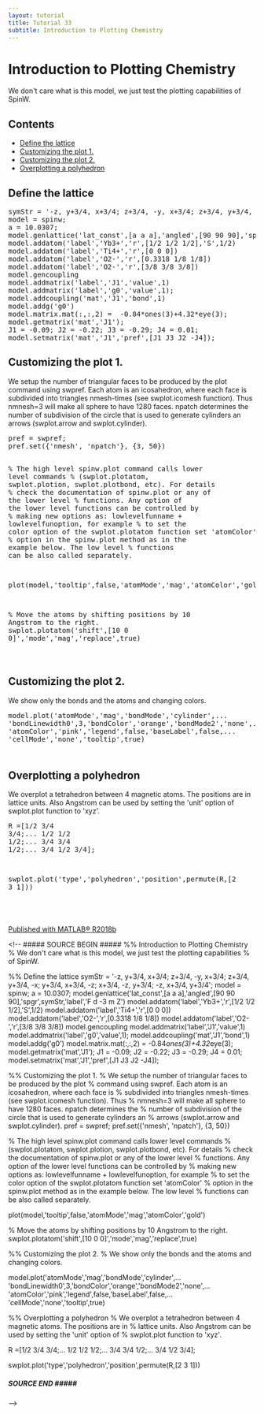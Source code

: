 ```yaml
---
layout: tutorial
title: Tutorial 33
subtitle: Introduction to Plotting Chemistry
---
```


<div class="content"><h1>Introduction to Plotting Chemistry</h1><!--introduction--><p>We don't care what is this model, we just test the plotting capabilities of SpinW.</p><!--/introduction--><h2>Contents</h2><div><ul><li><a href="#1">Define the lattice</a></li><li><a href="#2">Customizing the plot 1.</a></li><li><a href="#3">Customizing the plot 2.</a></li><li><a href="#4">Overplotting a polyhedron</a></li></ul></div><h2 id="1">Define the lattice</h2><pre class="codeinput">symStr = <span class="string">'-z, y+3/4, x+3/4; z+3/4, -y, x+3/4; z+3/4, y+3/4, -x; y+3/4, x+3/4, -z; x+3/4, -z, y+3/4; -z, x+3/4, y+3/4'</span>;
model = spinw;
a = 10.0307;
model.genlattice(<span class="string">'lat_const'</span>,[a a a],<span class="string">'angled'</span>,[90 90 90],<span class="string">'spgr'</span>,symStr,<span class="string">'label'</span>,<span class="string">'F d -3 m Z'</span>)
model.addatom(<span class="string">'label'</span>,<span class="string">'Yb3+'</span>,<span class="string">'r'</span>,[1/2 1/2 1/2],<span class="string">'S'</span>,1/2)
model.addatom(<span class="string">'label'</span>,<span class="string">'Ti4+'</span>,<span class="string">'r'</span>,[0 0 0])
model.addatom(<span class="string">'label'</span>,<span class="string">'O2-'</span>,<span class="string">'r'</span>,[0.3318 1/8 1/8])
model.addatom(<span class="string">'label'</span>,<span class="string">'O2-'</span>,<span class="string">'r'</span>,[3/8 3/8 3/8])
model.gencoupling
model.addmatrix(<span class="string">'label'</span>,<span class="string">'J1'</span>,<span class="string">'value'</span>,1)
model.addmatrix(<span class="string">'label'</span>,<span class="string">'g0'</span>,<span class="string">'value'</span>,1);
model.addcoupling(<span class="string">'mat'</span>,<span class="string">'J1'</span>,<span class="string">'bond'</span>,1)
model.addg(<span class="string">'g0'</span>)
model.matrix.mat(:,:,2) =  -0.84*ones(3)+4.32*eye(3);
model.getmatrix(<span class="string">'mat'</span>,<span class="string">'J1'</span>);
J1 = -0.09; J2 = -0.22; J3 = -0.29; J4 = 0.01;
model.setmatrix(<span class="string">'mat'</span>,<span class="string">'J1'</span>,<span class="string">'pref'</span>,[J1 J3 J2 -J4]);
</pre><h2 id="2">Customizing the plot 1.</h2><p>We setup the number of triangular faces to be produced by the plot command using swpref. Each atom is an icosahedron, where each face is subdivided into triangles nmesh-times (see swplot.icomesh function). Thus nmnesh=3 will make all sphere to have 1280 faces. npatch determines the number of subdivision of the circle that is used to generate cylinders an arrows (swplot.arrow and swplot.cylinder).</p><pre class="codeinput">pref = swpref;
pref.set({<span class="string">'nmesh'</span>, <span class="string">'npatch'</span>}, {3, 50})

<span class="comment">% The high level spinw.plot command calls lower level commands</span>
<span class="comment">% (swplot.plotatom, swplot.plotion, swplot.plotbond, etc). For details</span>
<span class="comment">% check the documentation of spinw.plot or any of the lower level</span>
<span class="comment">% functions. Any option of the lower level functions can be controlled by</span>
<span class="comment">% making new options as: lowlevelfunname + lowlevelfunoption, for example</span>
<span class="comment">% to set the color option of the swplot.plotatom function set 'atomColor'</span>
<span class="comment">% option in the spinw.plot method as in the example below. The low level</span>
<span class="comment">% functions can be also called separately.</span>

plot(model,<span class="string">'tooltip'</span>,false,<span class="string">'atomMode'</span>,<span class="string">'mag'</span>,<span class="string">'atomColor'</span>,<span class="string">'gold'</span>)

<span class="comment">% Move the atoms by shifting positions by 10 Angstrom to the right.</span>
swplot.plotatom(<span class="string">'shift'</span>,[10 0 0]',<span class="string">'mode'</span>,<span class="string">'mag'</span>,<span class="string">'replace'</span>,true)
</pre><img vspace="5" hspace="5" src="/tutorial33_01.png" alt=""> <h2 id="3">Customizing the plot 2.</h2><p>We show only the bonds and the atoms and changing colors.</p><pre class="codeinput">model.plot(<span class="string">'atomMode'</span>,<span class="string">'mag'</span>,<span class="string">'bondMode'</span>,<span class="string">'cylinder'</span>,<span class="keyword">...</span>
    <span class="string">'bondLinewidth0'</span>,3,<span class="string">'bondColor'</span>,<span class="string">'orange'</span>,<span class="string">'bondMode2'</span>,<span class="string">'none'</span>,<span class="keyword">...</span>
    <span class="string">'atomColor'</span>,<span class="string">'pink'</span>,<span class="string">'legend'</span>,false,<span class="string">'baseLabel'</span>,false,<span class="keyword">...</span>
    <span class="string">'cellMode'</span>,<span class="string">'none'</span>,<span class="string">'tooltip'</span>,true)
</pre><img vspace="5" hspace="5" src="/tutorial33_02.png" alt=""> <h2 id="4">Overplotting a polyhedron</h2><p>We overplot a tetrahedron between 4 magnetic atoms. The positions are in lattice units. Also Angstrom can be used by setting the 'unit' option of swplot.plot function to 'xyz'.</p><pre class="codeinput">R =[1/2 3/4 3/4;<span class="keyword">...</span>
    1/2 1/2 1/2;<span class="keyword">...</span>
    3/4 3/4 1/2;<span class="keyword">...</span>
    3/4 1/2 3/4];

swplot.plot(<span class="string">'type'</span>,<span class="string">'polyhedron'</span>,<span class="string">'position'</span>,permute(R,[2 3 1]))
</pre><img vspace="5" hspace="5" src="/tutorial33_03.png" alt=""> <p class="footer"><br><a href="https://www.mathworks.com/products/matlab/">Published with MATLAB&reg; R2018b</a><br></p></div><!--
<literal>##### SOURCE BEGIN #####
%% Introduction to Plotting Chemistry
% We don't care what is this model, we just test the plotting capabilities
% of SpinW.

%% Define the lattice
symStr = '-z, y+3/4, x+3/4; z+3/4, -y, x+3/4; z+3/4, y+3/4, -x; y+3/4, x+3/4, -z; x+3/4, -z, y+3/4; -z, x+3/4, y+3/4';
model = spinw;
a = 10.0307;
model.genlattice('lat_const',[a a a],'angled',[90 90 90],'spgr',symStr,'label','F d -3 m Z')
model.addatom('label','Yb3+','r',[1/2 1/2 1/2],'S',1/2)
model.addatom('label','Ti4+','r',[0 0 0])
model.addatom('label','O2-','r',[0.3318 1/8 1/8])
model.addatom('label','O2-','r',[3/8 3/8 3/8])
model.gencoupling
model.addmatrix('label','J1','value',1)
model.addmatrix('label','g0','value',1);
model.addcoupling('mat','J1','bond',1)
model.addg('g0')
model.matrix.mat(:,:,2) =  -0.84*ones(3)+4.32*eye(3);
model.getmatrix('mat','J1');
J1 = -0.09; J2 = -0.22; J3 = -0.29; J4 = 0.01;
model.setmatrix('mat','J1','pref',[J1 J3 J2 -J4]);

%% Customizing the plot 1.
% We setup the number of triangular faces to be produced by the plot
% command using swpref. Each atom is an icosahedron, where each face is
% subdivided into triangles nmesh-times (see swplot.icomesh function). Thus
% nmnesh=3 will make all sphere to have 1280 faces. npatch determines the
% number of subdivision of the circle that is used to generate cylinders an
% arrows (swplot.arrow and swplot.cylinder).
pref = swpref;
pref.set({'nmesh', 'npatch'}, {3, 50})

% The high level spinw.plot command calls lower level commands
% (swplot.plotatom, swplot.plotion, swplot.plotbond, etc). For details
% check the documentation of spinw.plot or any of the lower level
% functions. Any option of the lower level functions can be controlled by
% making new options as: lowlevelfunname + lowlevelfunoption, for example
% to set the color option of the swplot.plotatom function set 'atomColor'
% option in the spinw.plot method as in the example below. The low level
% functions can be also called separately.

plot(model,'tooltip',false,'atomMode','mag','atomColor','gold')

% Move the atoms by shifting positions by 10 Angstrom to the right.
swplot.plotatom('shift',[10 0 0]','mode','mag','replace',true)

%% Customizing the plot 2.
% We show only the bonds and the atoms and changing colors.

model.plot('atomMode','mag','bondMode','cylinder',...
    'bondLinewidth0',3,'bondColor','orange','bondMode2','none',...
    'atomColor','pink','legend',false,'baseLabel',false,...
    'cellMode','none','tooltip',true)

%% Overplotting a polyhedron
% We overplot a tetrahedron between 4 magnetic atoms. The positions are in
% lattice units. Also Angstrom can be used by setting the 'unit' option of
% swplot.plot function to 'xyz'.

R =[1/2 3/4 3/4;...
    1/2 1/2 1/2;...
    3/4 3/4 1/2;...
    3/4 1/2 3/4];

swplot.plot('type','polyhedron','position',permute(R,[2 3 1]))


##### SOURCE END #####</literal>
-->
